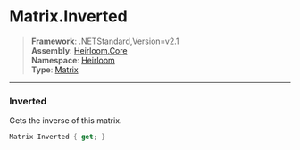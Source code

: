 # Matrix.Inverted

> **Framework**: .NETStandard,Version=v2.1  
> **Assembly**: [Heirloom.Core][0]  
> **Namespace**: [Heirloom][0]  
> **Type**: [Matrix][1]  

--------------------------------------------------------------------------------

### Inverted

Gets the inverse of this matrix.

```cs
Matrix Inverted { get; }
```

[0]: ..\Heirloom.Core.md
[1]: Heirloom.Matrix.md
